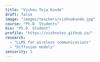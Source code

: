 ```yaml
---
title: "Vishnu Teja Kunde"
draft: false
image: "images/teachers/vishnukunde.jpg"
course: "Ph.D. Students"
bio: "Ph.D. Student"
profile: "https://vishnutez.github.io/"
research:
  - "LLMS for wireless communications"
  - "Diffusion models"
seniority: 3
---
```


